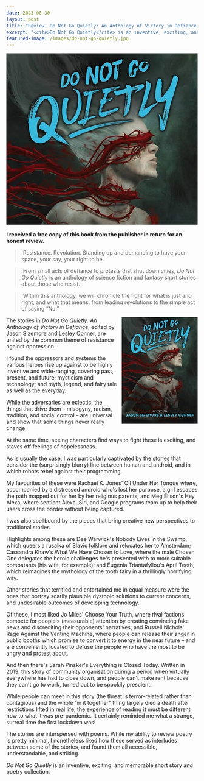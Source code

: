 ```yaml
---
date: 2023-08-30
layout: post
title: "Review: Do Not Go Quietly: An Anthology of Victory in Defiance, edited by Jason Sizemore and Lesley Conner"
excerpt: "<cite>Do Not Go Quietly</cite> is an inventive, exciting, and memorable short story and poetry collection."
featured-image: /images/do-not-go-quietly.jpg
---
```


![Do Not Go Quietly](/images/do-not-go-quietly.jpg)

**I received a free copy of this book from the publisher in return for an honest review.**

> 'Resistance. Revolution. Standing up and demanding to have your space, your say, your right to be.

> 'From small acts of defiance to protests that shut down cities, <cite>Do Not Go Quietly</cite> is an anthology of science fiction and fantasy short stories about those who resist.

> 'Within this anthology, we will chronicle the fight for what is just and right, and what that means: from leading revolutions to the simple act of saying “No.”

<img src="/images/do-not-go-quietly-200.jpg" alt="Do Not Go Quietly" style="float: right; margin-bottom: 10px; margin-left: 10px;">

The stories in <cite>Do Not Go Quietly: An Anthology of Victory in Defiance</cite>, edited by Jason Sizemore and Lesley Conner, are united by the common theme of resistance against oppression.

I found the oppressors and systems the various heroes rise up against to be highly inventive and wide-ranging, covering past, present, and future; mysticism and technology; and myth, legend, and fairy tale as well as the everyday.

While the adversaries are eclectic, the things that drive them &ndash; misogyny, racism, tradition, and social control &ndash; are universal and show that some things never really change.

At the same time, seeing characters find ways to fight these is exciting, and staves off feelings of hopelessness.

As is usually the case, I was particularly captivated by the stories that consider the (surprisingly blurry) line between human and android, and in which robots rebel against their programming.

My favourites of these were Rachael K. Jones' Oil Under Her Tongue where, accompanied by a distressed android who's lost her purpose, a girl escapes the path mapped out for her by her religious parents; and Meg Elison's Hey Alexa, where sentient Alexa, Siri, and Google programs team up to help their users cross the border without being captured.

I was also spellbound by the pieces that bring creative new perspectives to traditional stories.

Highlights among these are Dee Warwick's Nobody Lives in the Swamp, which queers a rusalka of Slavic folklore and relocates her to Amsterdam; Cassandra Khaw's What We Have Chosen to Love, where the male Chosen One delegates the heroic challenges he's presented with to more suitable combatants (his wife, for example); and Eugenia Triantafyllou's April Teeth, which reimagines the mythology of the tooth fairy in a thrillingly horrifying way.

Other stories that terrified and entertained me in equal measure were the ones that portray scarily plausible dystopic solutions to current concerns, and undesirable outcomes of developing technology.

Of these, I most liked Jo Miles' Choose Your Truth, where rival factions compete for people's (measurable) attention by creating convincing fake news and discrediting their opponents' narratives; and Russell Nichols' Rage Against the Venting Machine, where people can release their anger in public booths which promise to convert it to energy in the near future &ndash; and are conveniently located to defuse the people who have the most to be angry and protest about.

And then there's Sarah Pinsker's Everything is Closed Today. Written in 2019, this story of community organisation during a period when virtually everywhere has had to close down, and people can't make rent because they can't go to work, turned out to be spookily prescient.

While people can meet in this story (the threat is terror-related rather than contagious) and the whole "in it together" thing largely died a death after restrictions lifted in real life, the experience of reading it must be different now to what it was pre-pandemic. It certainly reminded me what a strange, surreal time the first lockdown was!

The stories are interspersed with poems. While my ability to review poetry is pretty minimal, I nonetheless liked how these served as interludes between some of the stories, and found them all accessible, understandable, and striking. 

<cite>Do Not Go Quietly</cite> is an inventive, exciting, and memorable short story and poetry collection.